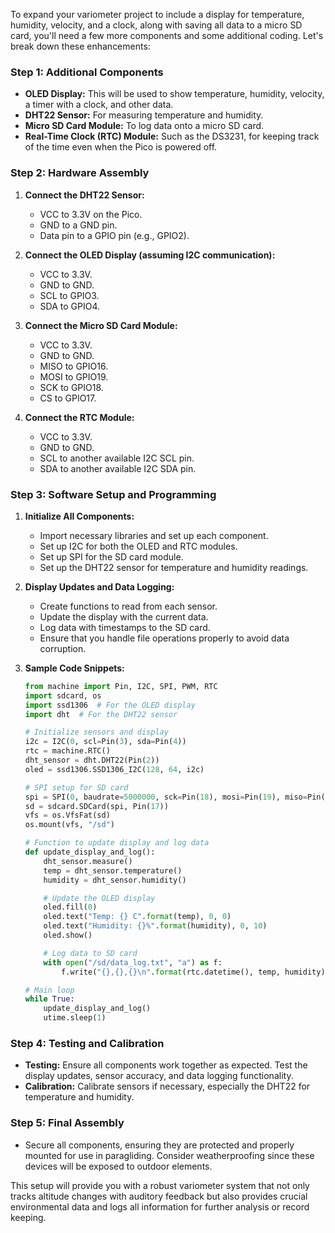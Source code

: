 To expand your variometer project to include a display for temperature, humidity, velocity, and a clock, along with saving all data to a micro SD card, you'll need a few more components and some additional coding. Let's break down these enhancements:

### Step 1: Additional Components
- **OLED Display:** This will be used to show temperature, humidity, velocity, a timer with a clock, and other data.
- **DHT22 Sensor:** For measuring temperature and humidity.
- **Micro SD Card Module:** To log data onto a micro SD card.
- **Real-Time Clock (RTC) Module:** Such as the DS3231, for keeping track of the time even when the Pico is powered off.

### Step 2: Hardware Assembly
1. **Connect the DHT22 Sensor:**
   - VCC to 3.3V on the Pico.
   - GND to a GND pin.
   - Data pin to a GPIO pin (e.g., GPIO2).

2. **Connect the OLED Display (assuming I2C communication):**
   - VCC to 3.3V.
   - GND to GND.
   - SCL to GPIO3.
   - SDA to GPIO4.

3. **Connect the Micro SD Card Module:**
   - VCC to 3.3V.
   - GND to GND.
   - MISO to GPIO16.
   - MOSI to GPIO19.
   - SCK to GPIO18.
   - CS to GPIO17.

4. **Connect the RTC Module:**
   - VCC to 3.3V.
   - GND to GND.
   - SCL to another available I2C SCL pin.
   - SDA to another available I2C SDA pin.

### Step 3: Software Setup and Programming
1. **Initialize All Components:**
   - Import necessary libraries and set up each component.
   - Set up I2C for both the OLED and RTC modules.
   - Set up SPI for the SD card module.
   - Set up the DHT22 sensor for temperature and humidity readings.

2. **Display Updates and Data Logging:**
   - Create functions to read from each sensor.
   - Update the display with the current data.
   - Log data with timestamps to the SD card.
   - Ensure that you handle file operations properly to avoid data corruption.

3. **Sample Code Snippets:**
   ```python
   from machine import Pin, I2C, SPI, PWM, RTC
   import sdcard, os
   import ssd1306  # For the OLED display
   import dht  # For the DHT22 sensor

   # Initialize sensors and display
   i2c = I2C(0, scl=Pin(3), sda=Pin(4))
   rtc = machine.RTC()
   dht_sensor = dht.DHT22(Pin(2))
   oled = ssd1306.SSD1306_I2C(128, 64, i2c)

   # SPI setup for SD card
   spi = SPI(0, baudrate=5000000, sck=Pin(18), mosi=Pin(19), miso=Pin(16))
   sd = sdcard.SDCard(spi, Pin(17))
   vfs = os.VfsFat(sd)
   os.mount(vfs, "/sd")

   # Function to update display and log data
   def update_display_and_log():
       dht_sensor.measure()
       temp = dht_sensor.temperature()
       humidity = dht_sensor.humidity()

       # Update the OLED display
       oled.fill(0)
       oled.text("Temp: {} C".format(temp), 0, 0)
       oled.text("Humidity: {}%".format(humidity), 0, 10)
       oled.show()

       # Log data to SD card
       with open("/sd/data_log.txt", "a") as f:
           f.write("{},{},{}\n".format(rtc.datetime(), temp, humidity))

   # Main loop
   while True:
       update_display_and_log()
       utime.sleep(1)
   ```

### Step 4: Testing and Calibration
- **Testing:** Ensure all components work together as expected. Test the display updates, sensor accuracy, and data logging functionality.
- **Calibration:** Calibrate sensors if necessary, especially the DHT22 for temperature and humidity.

### Step 5: Final Assembly
- Secure all components, ensuring they are protected and properly mounted for use in paragliding. Consider weatherproofing since these devices will be exposed to outdoor elements.

This setup will provide you with a robust variometer system that not only tracks altitude changes with auditory feedback but also provides crucial environmental data and logs all information for further analysis or record keeping.
